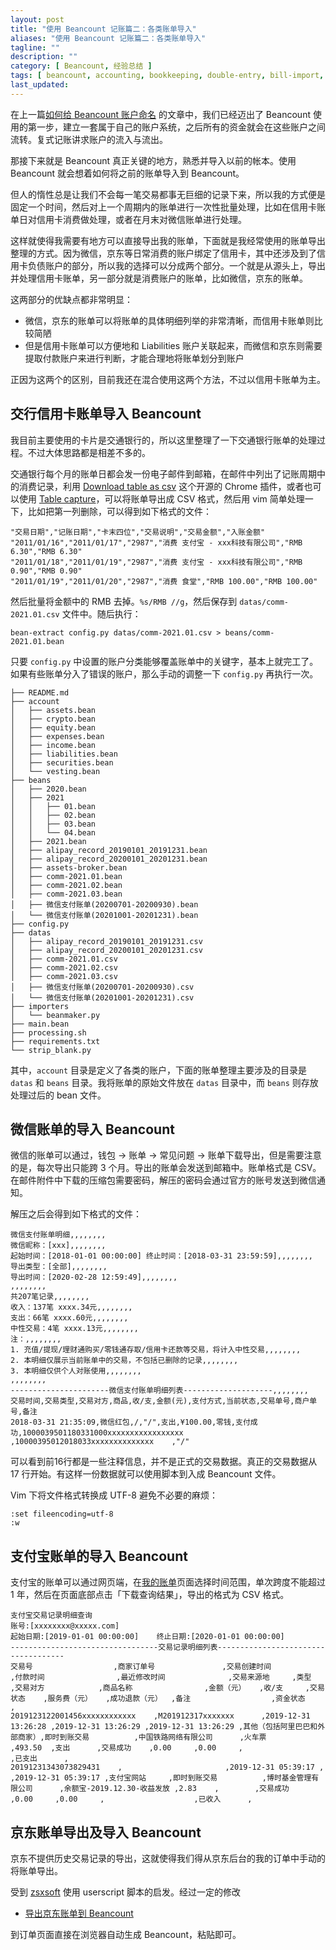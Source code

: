 ```yaml
---
layout: post
title: "使用 Beancount 记账篇二：各类账单导入"
aliases: "使用 Beancount 记账篇二：各类账单导入"
tagline: ""
description: ""
category: [ Beancount, 经验总结 ]
tags: [ beancount, accounting, bookkeeping, double-entry, bill-import, linux, wechat, alipay ]
last_updated:
---
```



在上一篇[如何给 Beancount 账户命名](/post/2021/02/beancount-account-name-template.html) 的文章中，我们已经迈出了 Beancount 使用的第一步，建立一套属于自己的账户系统，之后所有的资金就会在这些账户之间流转。复式记账讲求账户的流入与流出。

那接下来就是 Beancount 真正关键的地方，熟悉并导入以前的帐本。使用 Beancount 就会想着如何将之前的账单导入到 Beancount。

但人的惰性总是让我们不会每一笔交易都事无巨细的记录下来，所以我的方式便是固定一个时间，然后对上一个周期内的账单进行一次性批量处理，比如在信用卡账单日对信用卡消费做处理，或者在月末对微信账单进行处理。

这样就使得我需要有地方可以直接导出我的账单，下面就是我经常使用的账单导出整理的方式。因为微信，京东等日常消费的账户绑定了信用卡，其中还涉及到了信用卡负债账户的部分，所以我的选择可以分成两个部分。一个就是从源头上，导出并处理信用卡账单，另一部分就是消费账户的账单，比如微信，京东的账单。

这两部分的优缺点都非常明显：

- 微信，京东的账单可以将账单的具体明细列举的非常清晰，而信用卡账单则比较简陋
- 但是信用卡账单可以方便地和 Liabilities 账户关联起来，而微信和京东则需要提取付款账户来进行判断，才能合理地将账单划分到账户

正因为这两个的区别，目前我还在混合使用这两个方法，不过以信用卡账单为主。


## 交行信用卡账单导入 Beancount
我目前主要使用的卡片是交通银行的，所以这里整理了一下交通银行账单的处理过程。不过大体思路都是相差不多的。

交通银行每个月的账单日都会发一份电子邮件到邮箱，在邮件中列出了记账周期中的消费记录，利用 [Download table as csv](https://chrome.google.com/webstore/detail/jgeonblahchgiadgojdjilffklaihalj) 这个开源的 Chrome 插件，或者也可以使用 [Table capture](https://chrome.google.com/webstore/detail/table-capture/iebpjdmgckacbodjpijphcplhebcmeop)，可以将账单导出成 CSV 格式，然后用 vim 简单处理一下，比如把第一列删除，可以得到如下格式的文件：
 
    "交易日期","记账日期","卡末四位","交易说明","交易金额","入账金额"
    "2011/01/16","2011/01/17","2987","消费 支付宝 - xxx科技有限公司","RMB 6.30","RMB 6.30"
    "2011/01/18","2011/01/19","2987","消费 支付宝 - xxx科技有限公司","RMB 0.90","RMB 0.90"
    "2011/01/19","2011/01/20","2987","消费 食堂","RMB 100.00","RMB 100.00"

然后批量将金额中的 RMB 去掉。`%s/RMB //g`，然后保存到 `datas/comm-2021.01.csv` 文件中。随后执行：

    bean-extract config.py datas/comm-2021.01.csv > beans/comm-2021.01.bean

只要 `config.py` 中设置的账户分类能够覆盖账单中的关键字，基本上就完工了。如果有些账单分入了错误的账户，那么手动的调整一下 `config.py` 再执行一次。

```
├── README.md
├── account
│   ├── assets.bean
│   ├── crypto.bean
│   ├── equity.bean
│   ├── expenses.bean
│   ├── income.bean
│   ├── liabilities.bean
│   ├── securities.bean
│   └── vesting.bean
├── beans
│   ├── 2020.bean
│   ├── 2021
│   │   ├── 01.bean
│   │   ├── 02.bean
│   │   ├── 03.bean
│   │   └── 04.bean
│   ├── 2021.bean
│   ├── alipay_record_20190101_20191231.bean
│   ├── alipay_record_20200101_20201231.bean
│   ├── assets-broker.bean
│   ├── comm-2021.01.bean
│   ├── comm-2021.02.bean
│   ├── comm-2021.03.bean
│   ├── 微信支付账单(20200701-20200930).bean
│   └── 微信支付账单(20201001-20201231).bean
├── config.py
├── datas
│   ├── alipay_record_20190101_20191231.csv
│   ├── alipay_record_20200101_20201231.csv
│   ├── comm-2021.01.csv
│   ├── comm-2021.02.csv
│   ├── comm-2021.03.csv
│   ├── 微信支付账单(20200701-20200930).csv
│   └── 微信支付账单(20201001-20201231).csv
├── importers
│   └── beanmaker.py
├── main.bean
├── processing.sh
├── requirements.txt
└── strip_blank.py
```

其中，`account` 目录是定义了各类的账户，下面的账单整理主要涉及的目录是 `datas` 和 `beans` 目录。我将账单的原始文件放在 `datas` 目录中，而 `beans` 则存放处理过后的 bean 文件。



## 微信账单的导入 Beancount
微信的账单可以通过，钱包 -> 账单 -> 常见问题 -> 账单下载导出，但是需要注意的是，每次导出只能跨 3 个月。导出的账单会发送到邮箱中。账单格式是 CSV。在邮件附件中下载的压缩包需要密码，解压的密码会通过官方的账号发送到微信通知。

解压之后会得到如下格式的文件：

```
微信支付账单明细,,,,,,,,
微信昵称：[xxx],,,,,,,,
起始时间：[2018-01-01 00:00:00] 终止时间：[2018-03-31 23:59:59],,,,,,,,
导出类型：[全部],,,,,,,,
导出时间：[2020-02-28 12:59:49],,,,,,,,
,,,,,,,,
共207笔记录,,,,,,,,
收入：137笔 xxxx.34元,,,,,,,,
支出：66笔 xxxx.60元,,,,,,,,
中性交易：4笔 xxxx.13元,,,,,,,,
注：,,,,,,,,
1. 充值/提现/理财通购买/零钱通存取/信用卡还款等交易，将计入中性交易,,,,,,,,
2. 本明细仅展示当前账单中的交易，不包括已删除的记录,,,,,,,,
3. 本明细仅供个人对账使用,,,,,,,,
,,,,,,,,
----------------------微信支付账单明细列表--------------------,,,,,,,,
交易时间,交易类型,交易对方,商品,收/支,金额(元),支付方式,当前状态,交易单号,商户单号,备注
2018-03-31 21:35:09,微信红包,/,"/",支出,¥100.00,零钱,支付成功,1000039501180331000xxxxxxxxxxxxxxxxx	,10000395012018033xxxxxxxxxxxxxx	,"/"
```

可以看到前16行都是一些注释信息，并不是正式的交易数据。真正的交易数据从 17 行开始。有这样一份数据就可以使用脚本到入成 Beancount 文件。

Vim 下将文件格式转换成 UTF-8 避免不必要的麻烦：

    :set fileencoding=utf-8
    :w

## 支付宝账单的导入 Beancount
支付宝的账单可以通过网页端，在[我的账单](https://consumeprod.alipay.com/record/standard.htm)页面选择时间范围，单次跨度不能超过 1 年，然后在页面底部点击「下载查询结果」，导出的格式为 CSV 格式。


```
支付宝交易记录明细查询
账号:[xxxxxxxx@xxxxx.com]
起始日期:[2019-01-01 00:00:00]    终止日期:[2020-01-01 00:00:00]
---------------------------------交易记录明细列表------------------------------------
交易号                  ,商家订单号               ,交易创建时间              ,付款时间                ,最近修改时间              ,交易来源地     ,类型              ,交易对方            ,商品名称                ,金额（元）   ,收/支     ,交易状态    ,服务费（元）   ,成功退款（元）  ,备注                  ,资金状态     ,
2019123122001456xxxxxxxxxxxx	,M201912317xxxxxxx   	,2019-12-31 13:26:28 ,2019-12-31 13:26:29 ,2019-12-31 13:26:29 ,其他（包括阿里巴巴和外部商家）,即时到账交易          ,中国铁路网络有限公司      ,火车票                 ,493.50  ,支出      ,交易成功    ,0.00     ,0.00     ,                    ,已支出      ,
20191231343073829431 	,                    	,2019-12-31 05:39:17 ,                    ,2019-12-31 05:39:17 ,支付宝网站     ,即时到账交易          ,博时基金管理有限公司      ,余额宝-2019.12.30-收益发放 ,2.83    ,        ,交易成功    ,0.00     ,0.00     ,                    ,已收入      ,
```

## 京东账单导出及导入 Beancount
京东不提供历史交易记录的导出，这就使得我们得从京东后台的我的订单中手动的将账单导出。

受到 [zsxsoft](https://github.com/zsxsoft/my-beancount-scripts/) 使用 userscript 脚本的启发。经过一定的修改

- [导出京东账单到 Beancount](https://github.com/einverne/userscripts/tree/master/jd-beancount)

到订单页面直接在浏览器自动生成 Beancount，粘贴即可。

